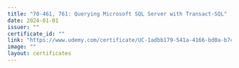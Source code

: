 ```yaml
---
title: "70-461, 761: Querying Microsoft SQL Server with Transact-SQL"
date: 2024-01-01
issuer: ""
certificate_id: ""
link: "https://www.udemy.com/certificate/UC-1adbb179-541a-4166-bd0a-b7c673c6f9de/"
image: ""
layout: certificates
---
```

